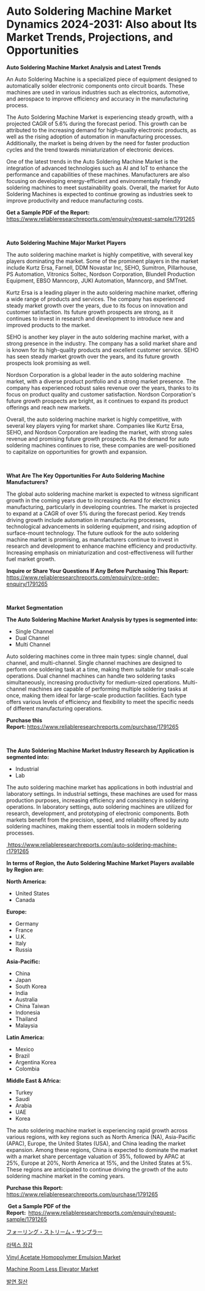 <p><h1>Auto Soldering Machine Market Dynamics 2024-2031: Also about Its Market Trends, Projections, and Opportunities</h1></p><p><strong>Auto Soldering Machine Market Analysis and Latest Trends</strong></p>
<p><p>An Auto Soldering Machine is a specialized piece of equipment designed to automatically solder electronic components onto circuit boards. These machines are used in various industries such as electronics, automotive, and aerospace to improve efficiency and accuracy in the manufacturing process.</p><p>The Auto Soldering Machine Market is experiencing steady growth, with a projected CAGR of 5.6% during the forecast period. This growth can be attributed to the increasing demand for high-quality electronic products, as well as the rising adoption of automation in manufacturing processes. Additionally, the market is being driven by the need for faster production cycles and the trend towards miniaturization of electronic devices.</p><p>One of the latest trends in the Auto Soldering Machine Market is the integration of advanced technologies such as AI and IoT to enhance the performance and capabilities of these machines. Manufacturers are also focusing on developing energy-efficient and environmentally friendly soldering machines to meet sustainability goals. Overall, the market for Auto Soldering Machines is expected to continue growing as industries seek to improve productivity and reduce manufacturing costs.</p></p>
<p><strong>Get a Sample PDF of the Report:&nbsp;</strong> <a href="https://www.reliableresearchreports.com/enquiry/request-sample/1791265">https://www.reliableresearchreports.com/enquiry/request-sample/1791265</a></p>
<p>&nbsp;</p>
<p><strong>Auto Soldering Machine Major Market Players</strong></p>
<p><p>The auto soldering machine market is highly competitive, with several key players dominating the market. Some of the prominent players in the market include Kurtz Ersa, Farnell, DDM Novastar Inc, SEHO, Sumitron, Pillarhouse, PS Automation, Vitronics Soltec, Nordson Corporation, Blundell Production Equipment, EBSO Manncorp, JUKI Automation, Manncorp, and SMTnet.</p><p>Kurtz Ersa is a leading player in the auto soldering machine market, offering a wide range of products and services. The company has experienced steady market growth over the years, due to its focus on innovation and customer satisfaction. Its future growth prospects are strong, as it continues to invest in research and development to introduce new and improved products to the market.</p><p>SEHO is another key player in the auto soldering machine market, with a strong presence in the industry. The company has a solid market share and is known for its high-quality products and excellent customer service. SEHO has seen steady market growth over the years, and its future growth prospects look promising as well.</p><p>Nordson Corporation is a global leader in the auto soldering machine market, with a diverse product portfolio and a strong market presence. The company has experienced robust sales revenue over the years, thanks to its focus on product quality and customer satisfaction. Nordson Corporation's future growth prospects are bright, as it continues to expand its product offerings and reach new markets.</p><p>Overall, the auto soldering machine market is highly competitive, with several key players vying for market share. Companies like Kurtz Ersa, SEHO, and Nordson Corporation are leading the market, with strong sales revenue and promising future growth prospects. As the demand for auto soldering machines continues to rise, these companies are well-positioned to capitalize on opportunities for growth and expansion.</p></p>
<p>&nbsp;</p>
<p><strong>What Are The Key Opportunities For Auto Soldering Machine Manufacturers?</strong></p>
<p><p>The global auto soldering machine market is expected to witness significant growth in the coming years due to increasing demand for electronics manufacturing, particularly in developing countries. The market is projected to expand at a CAGR of over 5% during the forecast period. Key trends driving growth include automation in manufacturing processes, technological advancements in soldering equipment, and rising adoption of surface-mount technology. The future outlook for the auto soldering machine market is promising, as manufacturers continue to invest in research and development to enhance machine efficiency and productivity. Increasing emphasis on miniaturization and cost-effectiveness will further fuel market growth.</p></p>
<p><strong>Inquire or Share Your Questions If Any Before Purchasing This Report:</strong> <a href="https://www.reliableresearchreports.com/enquiry/pre-order-enquiry/1791265">https://www.reliableresearchreports.com/enquiry/pre-order-enquiry/1791265</a></p>
<p>&nbsp;</p>
<p><strong>Market Segmentation</strong></p>
<p><strong>The Auto Soldering Machine Market Analysis by types is segmented into:</strong></p>
<p><ul><li>Single Channel</li><li>Dual Channel</li><li>Multi Channel</li></ul></p>
<p><p>Auto soldering machines come in three main types: single channel, dual channel, and multi-channel. Single channel machines are designed to perform one soldering task at a time, making them suitable for small-scale operations. Dual channel machines can handle two soldering tasks simultaneously, increasing productivity for medium-sized operations. Multi-channel machines are capable of performing multiple soldering tasks at once, making them ideal for large-scale production facilities. Each type offers various levels of efficiency and flexibility to meet the specific needs of different manufacturing operations.</p></p>
<p><strong>Purchase this Report:&nbsp;</strong><a href="https://www.reliableresearchreports.com/purchase/1791265">https://www.reliableresearchreports.com/purchase/1791265</a></p>
<p>&nbsp;</p>
<p><strong>The Auto Soldering Machine Market Industry Research by Application is segmented into:</strong></p>
<p><ul><li>Industrial</li><li>Lab</li></ul></p>
<p><p>The auto soldering machine market has applications in both industrial and laboratory settings. In industrial settings, these machines are used for mass production purposes, increasing efficiency and consistency in soldering operations. In laboratory settings, auto soldering machines are utilized for research, development, and prototyping of electronic components. Both markets benefit from the precision, speed, and reliability offered by auto soldering machines, making them essential tools in modern soldering processes.</p></p>
<p><a href="https://www.reliableresearchreports.com/auto-soldering-machine-r1791265">&nbsp;https://www.reliableresearchreports.com/auto-soldering-machine-r1791265</a></p>
<p><strong>In terms of Region, the Auto Soldering Machine Market Players available by Region are:</strong></p>
<p>
    <p> <strong> North America: </strong>
        <ul>
            <li>United States</li>
            <li>Canada</li>
        </ul>
        </p> 
    <p> <strong> Europe: </strong>
        <ul>
            <li>Germany</li>
            <li>France</li>
            <li>U.K.</li>
            <li>Italy</li>
            <li>Russia</li>
        </ul>
        </p> 
    <p> <strong> Asia-Pacific: </strong>
        <ul>
            <li>China</li>
            <li>Japan</li>
            <li>South Korea</li>
            <li>India</li>
            <li>Australia</li>
            <li>China Taiwan</li>
            <li>Indonesia</li>
            <li>Thailand</li>
            <li>Malaysia</li>
        </ul>
        </p> 
    <p> <strong> Latin America: </strong>
        <ul>
            <li>Mexico</li>
            <li>Brazil</li>
            <li>Argentina Korea</li>
            <li>Colombia</li>
        </ul>
        </p> 
    <p> <strong> Middle East & Africa: </strong>
        <ul>
            <li>Turkey</li>
            <li>Saudi</li>
            <li>Arabia</li>
            <li>UAE</li>
            <li>Korea</li>
        </ul>
    </p>
    </p>
<p><p>The auto soldering machine market is experiencing rapid growth across various regions, with key regions such as North America (NA), Asia-Pacific (APAC), Europe, the United States (USA), and China leading the market expansion. Among these regions, China is expected to dominate the market with a market share percentage valuation of 35%, followed by APAC at 25%, Europe at 20%, North America at 15%, and the United States at 5%. These regions are anticipated to continue driving the growth of the auto soldering machine market in the coming years.</p></p>
<p><strong>Purchase this Report: </strong><a href="https://www.reliableresearchreports.com/purchase/1791265">https://www.reliableresearchreports.com/purchase/1791265</a></p>
<p>&nbsp;<strong>Get a Sample PDF of the Report:&nbsp;&nbsp;</strong><a href="https://www.reliableresearchreports.com/enquiry/request-sample/1791265">https://www.reliableresearchreports.com/enquiry/request-sample/1791265</a></p>
<p><strong></strong></p>
<p><p><a href="https://github.com/avwofrml53535/Market-Research-Report-List-1/blob/main/778406829517.md">フォーリング・ストリーム・サンプラー</a></p><p><a href="https://github.com/TrevorKruvalis5678/Market-Research-Report-List-1/blob/main/354466627084.md">라텍스 장갑</a></p><p><a href="https://issuu.com/reportprime-2/docs/vinyl-acetate-homopolymer-emulsion-market-size-203">Vinyl Acetate Homopolymer Emulsion Market</a></p><p><a href="https://github.com/elizabethdagraca/Market-Research-Report-List-2/blob/main/machine-room-less-elevator-market.md">Machine Room Less Elevator Market</a></p><p><a href="https://github.com/lzuwsfreyoq70/Market-Research-Report-List-1/blob/main/271753827083.md">발연 질산</a></p></p>